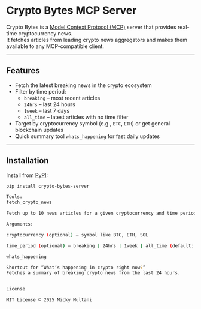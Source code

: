 # Crypto Bytes MCP Server

Crypto Bytes is a [Model Context Protocol (MCP)](https://modelcontextprotocol.io) server that provides real-time cryptocurrency news.  
It fetches articles from leading crypto news aggregators and makes them available to any MCP-compatible client.

---

## Features

- Fetch the latest breaking news in the crypto ecosystem  
- Filter by time period:
  - `breaking` – most recent articles  
  - `24hrs` – last 24 hours  
  - `1week` – last 7 days  
  - `all_time` – latest articles with no time filter  
- Target by cryptocurrency symbol (e.g., `BTC`, `ETH`) or get general blockchain updates  
- Quick summary tool `whats_happening` for fast daily updates  

---

## Installation

Install from [PyPI](https://pypi.org/project/crypto-bytes-server/):

```bash
pip install crypto-bytes-server

Tools:
fetch_crypto_news

Fetch up to 10 news articles for a given cryptocurrency and time period.

Arguments:

cryptocurrency (optional) – symbol like BTC, ETH, SOL

time_period (optional) – breaking | 24hrs | 1week | all_time (default: 24hrs)

whats_happening

Shortcut for “What’s happening in crypto right now?”
Fetches a summary of breaking crypto news from the last 24 hours.


License

MIT License © 2025 Micky Multani
